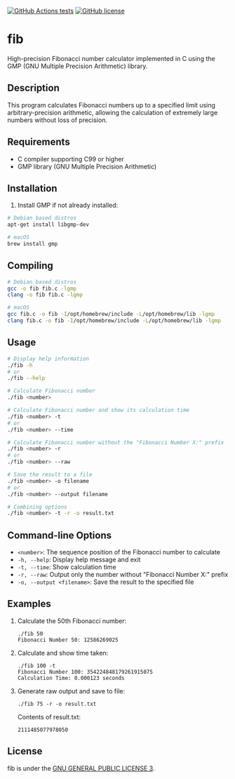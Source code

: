 [![GitHub Actions tests](https://github.com/rodrigobelloso/fib/actions/workflows/build.yml/badge.svg)](https://github.com/rodrigobelloso/fib/actions/workflows/build.yml) [![GitHub license](https://img.shields.io/badge/license-MIT-blue.svg)](./LICENSE)

# fib

High-precision Fibonacci number calculator implemented in C using the GMP (GNU Multiple Precision Arithmetic) library.

## Description

This program calculates Fibonacci numbers up to a specified limit using arbitrary-precision arithmetic, allowing the calculation of extremely large numbers without loss of precision.

## Requirements

- C compiler supporting C99 or higher
- GMP library (GNU Multiple Precision Arithmetic)

## Installation

1. Install GMP if not already installed:

```sh
# Debian based distros
apt-get install libgmp-dev

# macOS
brew install gmp
```

## Compiling

```sh
# Debian based distros
gcc -o fib fib.c -lgmp
clang -o fib fib.c -lgmp

# macOS
gcc fib.c -o fib -I/opt/homebrew/include -L/opt/homebrew/lib -lgmp
clang fib.c -o fib -I/opt/homebrew/include -L/opt/homebrew/lib -lgmp
```

## Usage

```sh
# Display help information
./fib -h
# or
./fib --help

# Calculate Fibonacci number
./fib <number>

# Calculate Fibonacci number and show its calculation time
./fib <number> -t
# or
./fib <number> --time

# Calculate Fibonacci number without the "Fibonacci Number X:" prefix
./fib <number> -r
# or
./fib <number> --raw

# Save the result to a file
./fib <number> -o filename
# or
./fib <number> --output filename

# Combining options
./fib <number> -t -r -o result.txt
```

## Command-line Options

- `<number>`: The sequence position of the Fibonacci number to calculate
- `-h, --help`: Display help message and exit
- `-t, --time`: Show calculation time
- `-r, --raw`: Output only the number without "Fibonacci Number X:" prefix
- `-o, --output <filename>`: Save the result to the specified file

## Examples

1. Calculate the 50th Fibonacci number:

   ```
   ./fib 50
   Fibonacci Number 50: 12586269025
   ```

2. Calculate and show time taken:

   ```
   ./fib 100 -t
   Fibonacci Number 100: 354224848179261915075
   Calculation Time: 0.000123 seconds
   ```

3. Generate raw output and save to file:
   ```
   ./fib 75 -r -o result.txt
   ```
   Contents of result.txt:
   ```
   2111485077978050
   ```

## License

fib is under the [GNU GENERAL PUBLIC LICENSE 3](./LICENSE).
